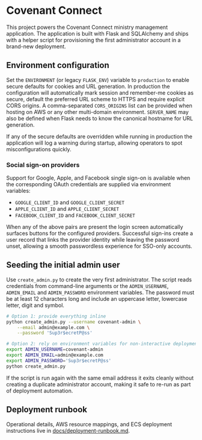 # Covenant Connect

This project powers the Covenant Connect ministry management application.  The
application is built with Flask and SQLAlchemy and ships with a helper script
for provisioning the first administrator account in a brand-new deployment.

## Environment configuration

Set the ``ENVIRONMENT`` (or legacy ``FLASK_ENV``) variable to ``production`` to
enable secure defaults for cookies and URL generation.  In production the
configuration will automatically mark session and remember-me cookies as secure,
default the preferred URL scheme to HTTPS and require explicit CORS origins.  A
comma-separated ``CORS_ORIGINS`` list can be provided when hosting on AWS or any
other multi-domain environment.  ``SERVER_NAME`` may also be defined when Flask
needs to know the canonical hostname for URL generation.

If any of the secure defaults are overridden while running in production the
application will log a warning during startup, allowing operators to spot
misconfigurations quickly.

### Social sign-on providers

Support for Google, Apple, and Facebook single sign-on is available when the
corresponding OAuth credentials are supplied via environment variables:

* ``GOOGLE_CLIENT_ID`` and ``GOOGLE_CLIENT_SECRET``
* ``APPLE_CLIENT_ID`` and ``APPLE_CLIENT_SECRET``
* ``FACEBOOK_CLIENT_ID`` and ``FACEBOOK_CLIENT_SECRET``

When any of the above pairs are present the login screen automatically surfaces
buttons for the configured providers.  Successful sign-ins create a user record
that links the provider identity while leaving the password unset, allowing a
smooth passwordless experience for SSO-only accounts.

## Seeding the initial admin user

Use ``create_admin.py`` to create the very first administrator.  The script
reads credentials from command-line arguments or the ``ADMIN_USERNAME``,
``ADMIN_EMAIL`` and ``ADMIN_PASSWORD`` environment variables.  The password must
be at least 12 characters long and include an uppercase letter, lowercase
letter, digit and symbol.

```bash
# Option 1: provide everything inline
python create_admin.py --username covenant-admin \
    --email admin@example.com \
    --password 'Sup3r$ecretP@ss'

# Option 2: rely on environment variables for non-interactive deployments
export ADMIN_USERNAME=covenant-admin
export ADMIN_EMAIL=admin@example.com
export ADMIN_PASSWORD='Sup3r$ecretP@ss'
python create_admin.py
```

If the script is run again with the same email address it exits cleanly without
creating a duplicate administrator account, making it safe to re-run as part of
deployment automation.

## Deployment runbook

Operational details, AWS resource mappings, and ECS deployment instructions live in [docs/deployment-runbook.md](docs/deployment-runbook.md).


